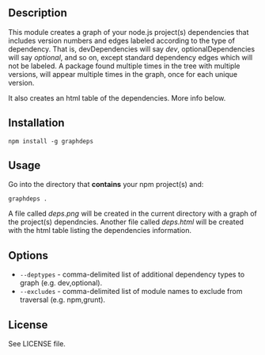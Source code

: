 ## Description

This module creates a graph of your node.js project(s) dependencies that includes version numbers and edges labeled according to the type of dependency. That is, devDependencies will say _dev_, optionalDependencies will say _optional_, and so on, except standard dependency edges which will not be labeled. A package found multiple times in the tree with multiple versions, will appear multiple times in the graph, once for each unique version.

It also creates an html table of the dependencies. More info below.

## Installation

	npm install -g graphdeps

## Usage

Go into the directory that **contains** your npm project(s) and:

	graphdeps .

A file called _deps.png_ will be created in the current directory with a graph of the project(s) dependncies. Another file called _deps.html_ will be created with the html table listing the dependencies information.

## Options

* `--deptypes` - comma-delimited list of additional dependency types to graph (e.g. dev,optional).
* `--excludes` - comma-delimited list of module names to exclude from traversal (e.g. npm,grunt).

## License

See LICENSE file.
